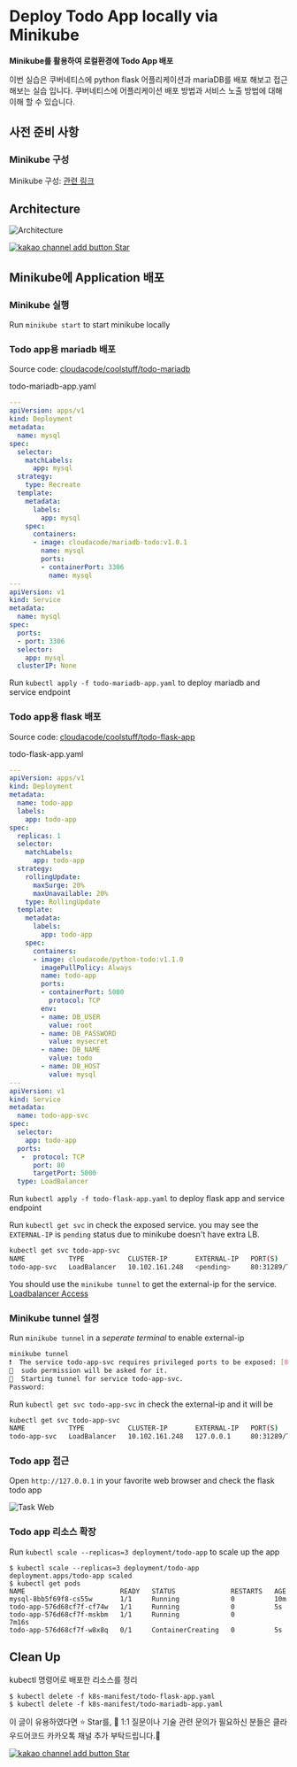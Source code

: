 # Deploy Todo App locally via Minikube

**Minikube를 활용하여 로컬환경에 Todo App 배포**

이번 실습은 쿠버네티스에 python flask 어플리케이션과 mariaDB를 배포 해보고 접근 해보는 실습 입니다. 쿠버네티스에 어플리케이션 배포 방법과 서비스 노출 방법에 대해 이해 할 수 있습니다.

## 사전 준비 사항

### Minikube 구성

Minikube 구성: [관련 링크](https://minikube.sigs.k8s.io/docs/start/)

## Architecture
![Architecture](assets/minikube-todo-app.jpg)

<div>
<a id="channel-add-button" target="_blank" href="http://pf.kakao.com/_nxoaTs">
  <img src="../../assets/channel_add_small.png" alt="kakao channel add button"/>
</a>
<a class="github-button" href="https://github.com/cloudacode/tutorials" data-icon="octicon-star" data-size="large" data-show-count="true" aria-label="Star cloudacode/tutorials on GitHub">Star</a>
</div>

## Minikube에 Application 배포

### Minikube 실행

Run `minikube start` to start minikube locally

### Todo app용 mariadb 배포

Source code: [cloudacode/coolstuff/todo-mariadb](https://github.com/cloudacode/coolstuff/tree/main/todo-app/mariadb-app)

todo-mariadb-app.yaml
```yaml
---
apiVersion: apps/v1
kind: Deployment
metadata:
  name: mysql
spec:
  selector:
    matchLabels:
      app: mysql
  strategy:
    type: Recreate
  template:
    metadata:
      labels:
        app: mysql
    spec:
      containers:
      - image: cloudacode/mariadb-todo:v1.0.1
        name: mysql
        ports:
        - containerPort: 3306
          name: mysql
---
apiVersion: v1
kind: Service
metadata:
  name: mysql
spec:
  ports:
  - port: 3306
  selector:
    app: mysql
  clusterIP: None
```

Run `kubectl apply -f todo-mariadb-app.yaml` to deploy mariadb and service endpoint

### Todo app용 flask 배포

Source code: [cloudacode/coolstuff/todo-flask-app](https://github.com/cloudacode/coolstuff/tree/main/todo-app/flask-app)

todo-flask-app.yaml
```yaml
---
apiVersion: apps/v1
kind: Deployment
metadata:
  name: todo-app
  labels:
    app: todo-app
spec:
  replicas: 1
  selector:
    matchLabels:
      app: todo-app
  strategy:
    rollingUpdate:
      maxSurge: 20%
      maxUnavailable: 20%
    type: RollingUpdate
  template:
    metadata:
      labels:
        app: todo-app
    spec:
      containers:
      - image: cloudacode/python-todo:v1.1.0
        imagePullPolicy: Always
        name: todo-app
        ports:
        - containerPort: 5000
          protocol: TCP
        env:
        - name: DB_USER
          value: root
        - name: DB_PASSWORD
          value: mysecret
        - name: DB_NAME
          value: todo
        - name: DB_HOST
          value: mysql
---
apiVersion: v1
kind: Service
metadata:
  name: todo-app-svc
spec:
  selector:
    app: todo-app
  ports:
   -  protocol: TCP
      port: 80
      targetPort: 5000
  type: LoadBalancer
```

Run `kubectl apply -f todo-flask-app.yaml` to deploy flask app and service endpoint

Run `kubectl get svc` in check the exposed service. you may see the `EXTERNAL-IP` is `pending` status due to minikube doesn't have extra LB. 

```bash
kubectl get svc todo-app-svc
NAME           TYPE           CLUSTER-IP       EXTERNAL-IP   PORT(S)        AGE
todo-app-svc   LoadBalancer   10.102.161.248   <pending>     80:31289/TCP   54s
```

You should use the `minikube tunnel` to get the external-ip for the service. [Loadbalancer Access](https://minikube.sigs.k8s.io/docs/handbook/accessing/#loadbalancer-access)

### Minikube tunnel 설정

Run `minikube tunnel` in a *seperate terminal* to enable external-ip

```bash
minikube tunnel
❗  The service todo-app-svc requires privileged ports to be exposed: [80]
🔑  sudo permission will be asked for it.
🏃  Starting tunnel for service todo-app-svc.
Password:

```

Run `kubectl get svc todo-app-svc` in check the external-ip and it will be 

```bash
kubectl get svc todo-app-svc
NAME           TYPE           CLUSTER-IP       EXTERNAL-IP   PORT(S)        AGE
todo-app-svc   LoadBalancer   10.102.161.248   127.0.0.1     80:31289/TCP   5m41s
``` 

### Todo app 접근

Open `http://127.0.0.1` in your favorite web browser and check the flask todo app

![Task Web](assets/task-web.png)

### Todo app 리소스 확장

Run `kubectl scale --replicas=3 deployment/todo-app` to scale up the app

```
$ kubectl scale --replicas=3 deployment/todo-app
deployment.apps/todo-app scaled
$ kubectl get pods
NAME                        READY   STATUS              RESTARTS   AGE
mysql-8bb5f69f8-cs55w       1/1     Running             0          10m
todo-app-576d68cf7f-cf74w   1/1     Running             0          5s
todo-app-576d68cf7f-mskbm   1/1     Running             0          7m16s
todo-app-576d68cf7f-w8x8q   0/1     ContainerCreating   0          5s
```

## Clean Up
kubectl 명령어로 배포한 리소스를 정리

```
$ kubectl delete -f k8s-manifest/todo-flask-app.yaml
$ kubectl delete -f k8s-manifest/todo-mariadb-app.yaml
```


이 글이 유용하였다면 ⭐ Star를, 💬 1:1 질문이나 기술 관련 문의가 필요하신 분들은 클라우드어코드 카카오톡 채널 추가 부탁드립니다.🤗

<div>
<a id="channel-add-button" target="_blank" href="http://pf.kakao.com/_nxoaTs">
  <img src="../../assets/channel_add_small.png" alt="kakao channel add button"/>
</a>
<a class="github-button" href="https://github.com/cloudacode/tutorials" data-icon="octicon-star" data-size="large" data-show-count="true" aria-label="Star cloudacode/tutorials on GitHub">Star</a>
</div>

<script async defer src="https://buttons.github.io/buttons.js"></script>

